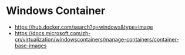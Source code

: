 # Windows Container

* https://hub.docker.com/search?q=windows&type=image
* https://docs.microsoft.com/zh-cn/virtualization/windowscontainers/manage-containers/container-base-images
